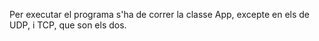Per executar el programa s'ha de correr la classe App, excepte en els de UDP, i TCP, que son els dos.